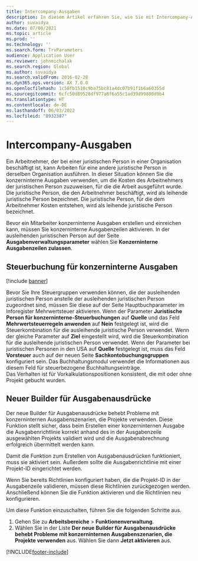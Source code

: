 ```yaml
---
title: Intercompany-Ausgaben
description: In diesem Artikel erfahren Sie, wie Sie mit Intercompany-Aufwendungen die Kosten einer Arbeitskraft der juristischen Entität zuordnen, für die die Arbeit geleistet wurde.
author: suvaidya
ms.date: 07/08/2021
ms.topic: article
ms.prod: ''
ms.technology: ''
ms.search.form: TrvParameters
audience: Application User
ms.reviewer: johnmichalak
ms.search.region: Global
ms.author: suvaidya
ms.search.validFrom: 2016-02-28
ms.dyn365.ops.version: AX 7.0.0
ms.openlocfilehash: 1c58fb1510c9ba75bc81a4dc07b91f1b6a60355d
ms.sourcegitcommit: 6cfc50d89528df977a8f6a55c1ad39d99800d9b4
ms.translationtype: HT
ms.contentlocale: de-DE
ms.lasthandoff: 06/03/2022
ms.locfileid: "8932387"
---
```

# <a name="intercompany-expenses"></a>Intercompany-Ausgaben

Ein Arbeitnehmer, der bei einer juristischen Person in einer Organisation beschäftigt ist, kann Arbeiten für eine andere juristische Person in derselben Organisation ausführen. In dieser Situation können Sie die konzerninterne Ausgaben verwenden, um die Kosten des Arbeitnehmers der juristischen Person zuzuweisen, für die die Arbeit ausgeführt wurde. Die juristische Person, die den Arbeitnehmer beschäftigt, wird als leihende juristische Person bezeichnet. Die juristische Person, für die dem Arbeitnehmer Kosten entstehen, wird als leihende juristische Person bezeichnet. 

Bevor ein Mitarbeiter konzerninterne Ausgaben erstellen und einreichen kann, müssen Sie konzerninterne Ausgabenzeilen aktivieren. In der ausleihenden juristischen Person auf der Seite **Ausgabenverwaltungsparameter** wählen Sie **Konzerninterne Ausgabenzeilen zulassen**. 

## <a name="tax-posting-for-intercompany-expenses"></a>Steuerbuchung für konzerninterne Ausgaben

[!include [banner](../includes/banner.md)]

Bevor Sie Ihre Steuergruppen verwenden können, die der ausleihenden juristischen Person anstelle der ausleihenden juristischen Person zugeordnet sind, müssen Sie diese auf der Seite Hauptbuchparameter im Inforegister Mehrwertsteuer aktivieren. Wenn der Parameter **Juristische Person für konzerninterne-Steuerbuchungen** auf **Quelle** und das Feld **Mehrwertsteuerregeln anwenden** auf **Nein** festgelegt ist, wird die Steuerkombination für die ausleihende juristische Person verwendet. Wenn der gleiche Parameter auf **Ziel** eingestellt wird, wird die Steuerkombination für die ausleihende juristischen Person verwendet. Wenn der Parameter bei juristischen Personen in den USA auf **Quelle** festgelegt ist, muss das Feld **Vorsteuer** auch auf der neuen Seite **Sachkontobuchungsgruppen** konfiguriert sein. Das Buchhaltungsmodul verwendet die Informationen aus diesem Feld für steuerbezogene Buchhaltungseinträge.   
Das Verhalten ist für Vorkalkulationspositionen konsistent, die mit oder ohne Projekt gebucht wurden.  

## <a name="new-expense-expression-builder"></a>Neuer Builder für Ausgabenausdrücke

Der neue Builder für Ausgabenausdrücke behebt Probleme mit konzerninternen Ausgabenszenarien, die Projekte verwenden. Diese Funktion stellt sicher, dass beim Erstellen einer konzerninternen Ausgabe die Ausgabenrichtlinie korrekt anhand des in der Ausgabenzeile ausgewählten Projekts validiert wird und die Ausgabenabrechnung erfolgreich übermittelt werden kann.

Damit die Funktion zum Erstellen von Ausgabenausdrücken funktioniert, muss sie aktiviert sein. Außerdem sollte die Ausgabenrichtlinie mit einer Projekt-ID eingerichtet werden.

Wenn Sie bereits Richtlinien konfiguriert haben, die die Projekt-ID in der Ausgabenzeile validieren, müssen diese Richtlinien zurückgezogen werden. Anschließend können Sie die Funktion aktivieren und die Richtlinien neu konfigurieren.

Um diese Funktion einzuschalten, führen Sie die folgenden Schritte aus.

1. Gehen Sie zu **Arbeitsbereiche** \> **Funktionenverwaltung**.
2. Wählen Sie in der Liste **Der neue Builder für Ausgabenausdrücke behebt Probleme mit konzerninternen Ausgabenszenarien, die Projekte verwenden** aus. Wählen Sie dann **Jetzt aktivieren** aus.

[!INCLUDE[footer-include](../includes/footer-banner.md)]
